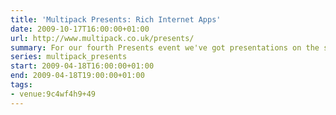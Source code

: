 ```yaml
---
title: 'Multipack Presents: Rich Internet Apps'
date: 2009-10-17T16:00:00+01:00
url: http://www.multipack.co.uk/presents/
summary: For our fourth Presents event we've got presentations on the state of play with Rich Internet Applications, from Microsoft Silverlight (Nick Harewood) and HTML 5 (Bruce Lawson). As always meet beforehand at the Old Crown in Digbeth for lunch and a pint, before heading to the offices of One Black Bear for the presentations.
series: multipack_presents
start: 2009-04-18T16:00:00+01:00
end: 2009-04-18T19:00:00+01:00
tags:
- venue:9c4wf4h9+49
---
```

